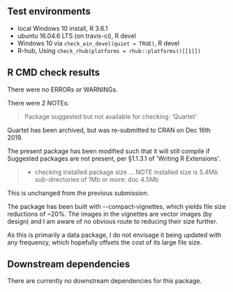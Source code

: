 ## Test environments
* local Windows 10 install, R 3.6.1
* ubuntu 16.04.6 LTS (on travis-ci), R devel
* Windows 10 via `check_win_devel(quiet = TRUE)`, R devel
* R-hub, Using `check_rhub(platforms = rhub::platforms()[[1]])`

## R CMD check results
There were no ERRORs or WARNINGs.

There were 2 NOTEs:

> Package suggested but not available for checking: ‘Quartet’

Quartet has been archived, but was re-submitted to CRAN on Dec 16th 2019.

The present package has been modified such that it will still compile if 
Suggested packages are not present, per §1.1.3.1 of 'Writing R Extensions'.

> * checking installed package size ... NOTE
>   installed size is  5.4Mb
>   sub-directories of 1Mb or more:
>     doc   4.5Mb

This is unchanged from the previous submission.

The package has been built with --compact-vignettes, which yields file size
reductions of ~20%.  The images in the vignettes are vector images (by design)
and I am aware of no obvious route to reducing their size further.

As this is primarily a data package, I do not envisage it being updated with any
frequency, which hopefully offsets the cost of its large file size.

## Downstream dependencies
There are currently no downstream dependencies for this package.
